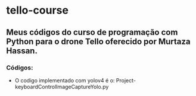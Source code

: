 # tello-course

## Meus códigos do curso de programação com Python para o drone Tello oferecido por Murtaza Hassan.


### Códigos:

- O codigo implementado com yolov4 é o: Project-keyboardControlImageCaptureYolo.py
